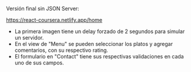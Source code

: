Versión final sin JSON Server:

https://react-coursera.netlify.app/home

- La primera imagen tiene un delay forzado de 2 segundos para simular un servidor.
- En el view de "Menu" se pueden seleccionar los platos y agregar comentarios, con su respectivo rating.
- El formulario en "Contact" tiene sus respectivas validaciones en cada uno de sus campos. 
